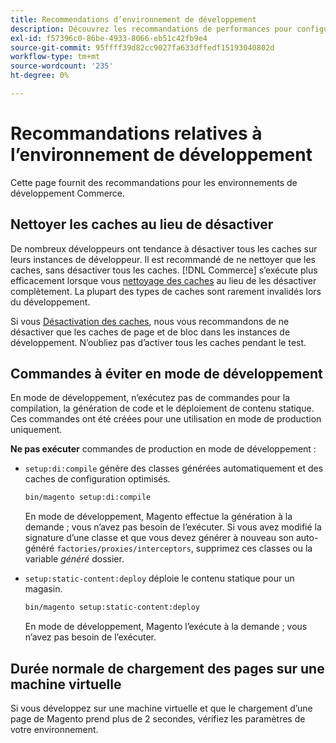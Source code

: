 ```yaml
---
title: Recommendations d’environnement de développement
description: Découvrez les recommandations de performances pour configurer votre environnement de développement Adobe Commerce ou Magento Open Source local.
exl-id: f57396c0-86be-4933-8066-eb51c42fb9e4
source-git-commit: 95ffff39d82cc9027fa633dffedf15193040802d
workflow-type: tm+mt
source-wordcount: '235'
ht-degree: 0%

---
```


# Recommandations relatives à l’environnement de développement

Cette page fournit des recommandations pour les environnements de développement Commerce.

## Nettoyer les caches au lieu de désactiver

De nombreux développeurs ont tendance à désactiver tous les caches sur leurs instances de développeur. Il est recommandé de ne nettoyer que les caches, sans désactiver tous les caches. [!DNL Commerce] s’exécute plus efficacement lorsque vous [nettoyage des caches](../configuration/cli/manage-cache.md#clean-and-flush-cache-types) au lieu de les désactiver complètement. La plupart des types de caches sont rarement invalidés lors du développement.

Si vous [Désactivation des caches](../configuration/cli/manage-cache.md#enable-or-disable-cache-types), nous vous recommandons de ne désactiver que les caches de page et de bloc dans les instances de développement. N’oubliez pas d’activer tous les caches pendant le test.

## Commandes à éviter en mode de développement

En mode de développement, n’exécutez pas de commandes pour la compilation, la génération de code et le déploiement de contenu statique. Ces commandes ont été créées pour une utilisation en mode de production uniquement.

**Ne pas exécuter** commandes de production en mode de développement :

* `setup:di:compile` génère des classes générées automatiquement et des caches de configuration optimisés.

  ```bash
  bin/magento setup:di:compile
  ```

  En mode de développement, Magento effectue la génération à la demande ; vous n’avez pas besoin de l’exécuter. Si vous avez modifié la signature d’une classe et que vous devez générer à nouveau son auto-généré `factories/proxies/interceptors`, supprimez ces classes ou la variable _généré_ dossier.

* `setup:static-content:deploy` déploie le contenu statique pour un magasin.

  ```bash
  bin/magento setup:static-content:deploy
  ```

  En mode de développement, Magento l’exécute à la demande ; vous n’avez pas besoin de l’exécuter.

## Durée normale de chargement des pages sur une machine virtuelle

Si vous développez sur une machine virtuelle et que le chargement d’une page de Magento prend plus de 2 secondes, vérifiez les paramètres de votre environnement.
